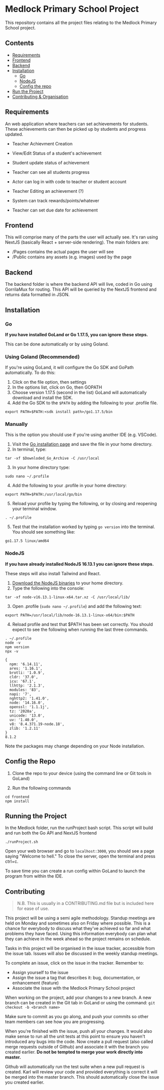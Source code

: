 # Medlock Primary School Project
This repository contains all the project files relating to the Medlock Primary School project. 

## Contents

  * [Requirements](#Requirements)
  * [Frontend](#Frontend)
  * [Backend](#Backend)
  * [Installation](#Installation)
    * [Go](#Go)
    * [NodeJS](#NodeJS)
    * [Config the repo](#Config-the-repo)
  * [Run the Project](#Running-The-Project)
  * [Contributing & Organisation](#Contributing)

## Requirements 

An web application where teachers can set achievements for students. These achievements can then be picked up by students and progress updated.

* Teacher Achievment Creation
* View/Edit Status of a student's achievement
* Student update status of achievement
* Teacher can see all students progress
* Actor can log in with code to teacher or student account
* Teacher Editing an achievement (?)

* System can track rewards/points/whatever
* Teacher can set due date for achievement

## Frontend

This will comprise many of the parts the user will actually see. It's ran using NextJS (basically React + server-side rendering). The main folders are:

  * /Pages contains the actual pages the user will see
  * /Public contains any assets (e.g. images) used by the page

## Backend

The backend folder is where the backend API will live, coded in Go using GorrilaMux for routing. This API will be queried by the NextJS frontend and returns data formatted in JSON.

## Installation

### **Go**

**If you have installed GoLand or Go 1.17.5, you can ignore these steps.**

This can be done automatically or by using Goland.

### Using Goland (Recommended)

If you're using GoLand, it will configure the Go SDK and GoPath automatically. To do this:

1. Click on the file option, then settings
2. In the options list, click on Go, then GOPATH
3. Choose version 1.17.5 (second in the list) GoLand will automatically download and install the SDK.
4. Add the Go SDK to the ```$PATH``` by adding the following to your .profile file.

```
export PATH=$PATH:<sdk install path>/go1.17.5/bin 
```

### Manually

This is the option you should use if you're using another IDE (e.g. VSCode).

1. Visit the [Go installation page](https://go.dev/dl/go1.17.5.linux-amd64.tar.gz) and save the file in your home directory.
2. In terminal, type: 
```
tar -xf $Downloded_Go_Archive -C /usr/local
```
3. In your home directory type: 
```
sudo nano ~/.profile
``` 
4. Add the following to your .profile in your home directory: 
```
export PATH=$PATH:/usr/local/go/bin
```
5. Reload your profile by typing the following, or by closing and reopening your terminal window.
```
. ~/.profile
```
5. Test that the installation worked by typing `go version` into the terminal. You should see something like: 
```
go1.17.5 linux/amd64
```

### NodeJS

**If you have already installed NodeJS 16.13.1 you can ignore these steps.**

These steps will also install Tailwind and React.

1. [Download the NodeJS binaries](https://nodejs.org/dist/v16.13.1/node-v16.13.1-linux-x64.tar.xz) to your home directory.
2. Type the following into the console:
```
tar -xf node-v16.13.1-linux-x64.tar.xz -C /usr/local/lib/
```
3. Open .profile (`sudo nano ~/.profile`) and add the following text:
```
export PATH=/usr/local/lib/node-16.13.1-linux-x64/bin:$PATH
```
4. Reload profile and test that $PATH has been set correctly. You should expect to see the following when running the last three commands.
```
. ~/.profile
node -v
npm version
npx -v
```
```v14.16.0
{
  npm: '6.14.11',
  ares: '1.16.1',
  brotli: '1.0.9',
  cldr: '37.0',
  icu: '67.1',
  llhttp: '2.1.3',
  modules: '83',
  napi: '7',
  nghttp2: '1.41.0',
  node: '14.16.0',
  openssl: '1.1.1j',
  tz: '2020a',
  unicode: '13.0',
  uv: '1.40.0',
  v8: '8.4.371.19-node.18',
  zlib: '1.2.11'
}
8.1.2
```
Note the packages may change depending on your Node installation.

## Config the Repo

1. Clone the repo to your device (using the command line or Git tools in GoLand)

2. Run the following commands

```
cd frontend
npm install
```

## Running the Project

 In the Medlock folder, run the runProject bash script. This script will build and run both the Go API and NextJS frontend
```
./runProject.sh
```

 Open your web browser and go to ```localhost:3000```, you should see a page saying "Welcome to hell." To close the server, open the terminal and press ctrl+c. 

To save time you can create a run config within GoLand to launch the program from within the IDE.


## Contributing

> N.B. This is usually in a CONTRIBUTING.md file but is included here for ease of use. 

This project will be using a semi agile methodology. Standup meetings are held on Monday and sometimes also on Friday where possible. This is a chance for everybody to discuss what they've achieved so far and what problems they have faced. Using this information everybody can plan what they can achieve in the week ahead so the project remains on schedule. 

Tasks in this project will be organised in the issue tracker, accessible from the issue tab. Issues will also be discussed in the weekly standup meetings. 

To complete an issue, click on the issue in the tracker. Remember to:
* Assign yourself to the issue
* Assign the issue a tag that describes it: bug, documentation, or enhancement (feature)
* Associate the issue with the Medlock Primary School project

When working on the project, add your changes to a new branch. A new branch can be created in the Git tab in GoLand or using the command:  `git checkout -b <branch name>`

Make sure to commit as you go along, and push your commits so other team members can see how you are progressing. 

When you're finished with the issue, push all your changes. It would also make sense to run all the unit tests at this point to ensure you haven't introduced any bugs into the code. Now create a pull request (also called merge requests outside of Github) and associate it with the branch you created earlier. **Do not be tempted to merge your work directly into master.**

Github will automatically run the test suite when a new pull request is created. Karl will review your code and provided everything is correct it will be merged into the master branch. This should automatically close the issue you created earlier.

